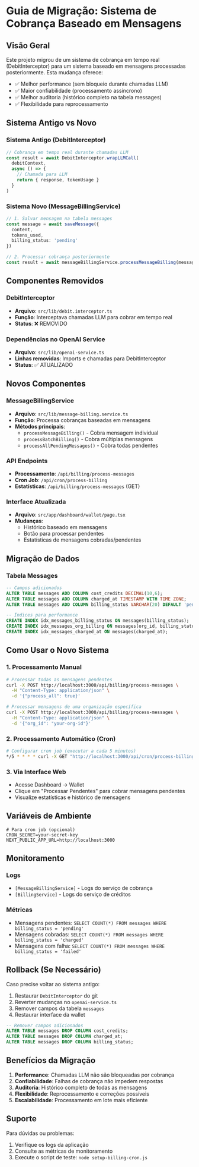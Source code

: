 # Guia de Migração: Sistema de Cobrança Baseado em Mensagens

## Visão Geral

Este projeto migrou de um sistema de cobrança em tempo real (DebitInterceptor) para um sistema baseado em mensagens processadas posteriormente. Esta mudança oferece:

- ✅ Melhor performance (sem bloqueio durante chamadas LLM)
- ✅ Maior confiabilidade (processamento assíncrono)
- ✅ Melhor auditoria (histórico completo na tabela messages)
- ✅ Flexibilidade para reprocessamento

## Sistema Antigo vs Novo

### Sistema Antigo (DebitInterceptor)
```typescript
// Cobrança em tempo real durante chamadas LLM
const result = await DebitInterceptor.wrapLLMCall(
  debitContext,
  async () => {
    // Chamada para LLM
    return { response, tokenUsage }
  }
)
```

### Sistema Novo (MessageBillingService)
```typescript
// 1. Salvar mensagem na tabela messages
const message = await saveMessage({
  content,
  tokens_used,
  billing_status: 'pending'
})

// 2. Processar cobrança posteriormente
const result = await messageBillingService.processMessageBilling(messageId)
```

## Componentes Removidos

### DebitInterceptor
- **Arquivo**: `src/lib/debit.interceptor.ts`
- **Função**: Interceptava chamadas LLM para cobrar em tempo real
- **Status**: ❌ REMOVIDO

### Dependências no OpenAI Service
- **Arquivo**: `src/lib/openai-service.ts`
- **Linhas removidas**: Imports e chamadas para DebitInterceptor
- **Status**: ✅ ATUALIZADO

## Novos Componentes

### MessageBillingService
- **Arquivo**: `src/lib/message-billing.service.ts`
- **Função**: Processa cobranças baseadas em mensagens
- **Métodos principais**:
  - `processMessageBilling()` - Cobra mensagem individual
  - `processBatchBilling()` - Cobra múltiplas mensagens
  - `processAllPendingMessages()` - Cobra todas pendentes

### API Endpoints
- **Processamento**: `/api/billing/process-messages`
- **Cron Job**: `/api/cron/process-billing`
- **Estatísticas**: `/api/billing/process-messages` (GET)

### Interface Atualizada
- **Arquivo**: `src/app/dashboard/wallet/page.tsx`
- **Mudanças**:
  - Histórico baseado em mensagens
  - Botão para processar pendentes
  - Estatísticas de mensagens cobradas/pendentes

## Migração de Dados

### Tabela Messages
```sql
-- Campos adicionados
ALTER TABLE messages ADD COLUMN cost_credits DECIMAL(10,6);
ALTER TABLE messages ADD COLUMN charged_at TIMESTAMP WITH TIME ZONE;
ALTER TABLE messages ADD COLUMN billing_status VARCHAR(20) DEFAULT 'pending';

-- Índices para performance
CREATE INDEX idx_messages_billing_status ON messages(billing_status);
CREATE INDEX idx_messages_org_billing ON messages(org_id, billing_status);
CREATE INDEX idx_messages_charged_at ON messages(charged_at);
```

## Como Usar o Novo Sistema

### 1. Processamento Manual
```bash
# Processar todas as mensagens pendentes
curl -X POST http://localhost:3000/api/billing/process-messages \
  -H "Content-Type: application/json" \
  -d '{"process_all": true}'

# Processar mensagens de uma organização específica
curl -X POST http://localhost:3000/api/billing/process-messages \
  -H "Content-Type: application/json" \
  -d '{"org_id": "your-org-id"}'
```

### 2. Processamento Automático (Cron)
```bash
# Configurar cron job (executar a cada 5 minutos)
*/5 * * * * curl -X GET "http://localhost:3000/api/cron/process-billing?secret=your-secret"
```

### 3. Via Interface Web
- Acesse Dashboard → Wallet
- Clique em "Processar Pendentes" para cobrar mensagens pendentes
- Visualize estatísticas e histórico de mensagens

## Variáveis de Ambiente

```env
# Para cron job (opcional)
CRON_SECRET=your-secret-key
NEXT_PUBLIC_APP_URL=http://localhost:3000
```

## Monitoramento

### Logs
- `[MessageBillingService]` - Logs do serviço de cobrança
- `[BillingService]` - Logs do serviço de créditos

### Métricas
- Mensagens pendentes: `SELECT COUNT(*) FROM messages WHERE billing_status = 'pending'`
- Mensagens cobradas: `SELECT COUNT(*) FROM messages WHERE billing_status = 'charged'`
- Mensagens com falha: `SELECT COUNT(*) FROM messages WHERE billing_status = 'failed'`

## Rollback (Se Necessário)

Caso precise voltar ao sistema antigo:

1. Restaurar `DebitInterceptor` do git
2. Reverter mudanças no `openai-service.ts`
3. Remover campos da tabela `messages`
4. Restaurar interface da wallet

```sql
-- Remover campos adicionados
ALTER TABLE messages DROP COLUMN cost_credits;
ALTER TABLE messages DROP COLUMN charged_at;
ALTER TABLE messages DROP COLUMN billing_status;
```

## Benefícios da Migração

1. **Performance**: Chamadas LLM não são bloqueadas por cobrança
2. **Confiabilidade**: Falhas de cobrança não impedem respostas
3. **Auditoria**: Histórico completo de todas as mensagens
4. **Flexibilidade**: Reprocessamento e correções possíveis
5. **Escalabilidade**: Processamento em lote mais eficiente

## Suporte

Para dúvidas ou problemas:
1. Verifique os logs da aplicação
2. Consulte as métricas de monitoramento
3. Execute o script de teste: `node setup-billing-cron.js`